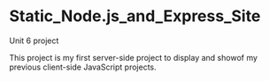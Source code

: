 # Static_Node.js_and_Express_Site
 Unit 6 project

This project is my first server-side project to display and showof my previous client-side JavaScript projects. 